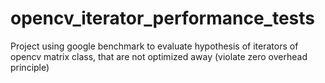 # opencv_iterator_performance_tests
Project using google benchmark to evaluate hypothesis of iterators of opencv matrix class, that are not optimized away (violate zero overhead principle)
